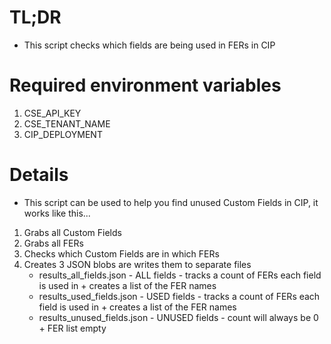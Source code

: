 # TL;DR
- This script checks which fields are being used in FERs in CIP

# Required environment variables
1. CSE_API_KEY
2. CSE_TENANT_NAME
3. CIP_DEPLOYMENT

# Details 
* This script can be used to help you find unused Custom Fields in CIP, it works like this...
1. Grabs all Custom Fields
2. Grabs all FERs
3. Checks which Custom Fields are in which FERs
4. Creates 3 JSON blobs are writes them to separate files
    - results_all_fields.json - ALL fields - tracks a count of FERs each field is used in + creates a list of the FER names
    - results_used_fields.json - USED fields -  tracks a count of FERs each field is used in + creates a list of the FER names
    - results_unused_fields.json - UNUSED fields - count will always be 0 + FER list empty